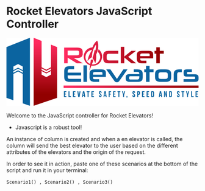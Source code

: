 # Rocket Elevators JavaScript Controller 

![alt text](https://github.com/DaveVaval/Rocket-Elevators-JavaScript-Controller/blob/Main/img/R3.png)

Welcome to the JavaScript controller for Rocket Elevators! 

- Javascript is a robust tool!

An instance of column is created and when a en elevator is called, the column will send the best elevator to the user based on the different attributes of the elevators and the origin of the request.

In order to see it in action, paste one of these scenarios at the bottom of the script and run it in your terminal:

```
Scenario1() , Scenario2() , Scenario3()
```